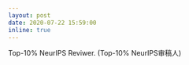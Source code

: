 ```yaml
---
layout: post
date: 2020-07-22 15:59:00
inline: true
---
```


Top-10% NeurIPS Reviwer. (Top-10% NeurIPS审稿人)
